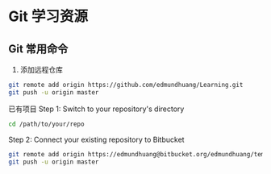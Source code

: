 # Git 学习资源

## Git 常用命令
1. 添加远程仓库
``` bash
git remote add origin https://github.com/edmundhuang/Learning.git  
git push -u origin master
```

已有项目
Step 1: Switch to your repository's directory
```bash
cd /path/to/your/repo
```

Step 2: Connect your existing repository to Bitbucket
```bash
git remote add origin https://edmundhuang@bitbucket.org/edmundhuang/temple.git
git push -u origin master
```